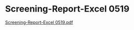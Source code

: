 # Screening-Report-Excel 0519

[Screening-Report-Excel 0519.pdf](Screening-Report-Excel%200519%20e88f3a6139f84e6496ef3b91d04cdbc3/Screening-Report-Excel_0519.pdf)